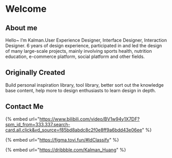 # Welcome

## About me

Hello\~ I’m Kalman.User Experience Designer, Interface Designer, Interaction Designer. 6 years of design experience, participated in and led the design of many large-scale projects, mainly involving sports health, nutrition education, e-commerce platform, social platform and other fields.

## Originally Created

Build personal inspiration library, tool library, better sort out the knowledge base content, help more to design enthusiasts to learn design in depth.

## Contact Me

{% embed url="https://www.bilibili.com/video/BV1w94y1X7DF?spm_id_from=333.337.search-card.all.click&vd_source=f85bd8abdc8c2f0e8ff9a6bdd43e06ee" %}

{% embed url="https://figma.tovi.fun/#IdClassify" %}

{% embed url="https://dribbble.com/Kalman_Huang" %}
